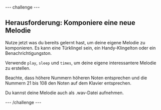 \--- challenge \---

## Herausforderung: Komponiere eine neue Melodie

Nutze jetzt was du bereits gelernt hast, um deine eigene Melodie zu komponieren. Es kann eine Türklingel sein, ein Handy-Klingelton oder ein Benachrichtigungston.

Verwende `play`, `sleep` und `times`, um deine eigene interessantere Melodie zu erstellen.

Beachte, dass höhere Nummern höheren Noten entsprechen und die Nummern 21 bis 108 den Noten auf dem Klavier entsprechen.

Du kannst deine Melodie auch als .wav-Datei aufnehmen.

\--- /challenge \---